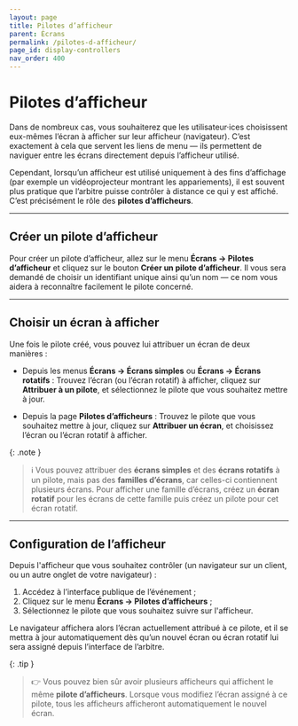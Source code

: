 ```yaml
---
layout: page
title: Pilotes d’afficheur
parent: Écrans
permalink: /pilotes-d-afficheur/
page_id: display-controllers
nav_order: 400
---
```


# Pilotes d’afficheur

Dans de nombreux cas, vous souhaiterez que les utilisateur·ices choisissent eux-mêmes l’écran à afficher sur leur afficheur (navigateur).
C’est exactement à cela que servent les liens de menu — ils permettent de naviguer entre les écrans directement depuis l’afficheur utilisé.

Cependant, lorsqu’un afficheur est utilisé uniquement à des fins d’affichage (par exemple un vidéoprojecteur montrant les appariements), il est souvent plus pratique que l’arbitre puisse contrôler à distance ce qui y est affiché.
C’est précisément le rôle des **pilotes d’afficheurs**.

---

## Créer un pilote d’afficheur

Pour créer un pilote d’afficheur, allez sur le menu **Écrans → Pilotes d’afficheur** et cliquez sur le bouton **Créer un pilote d’afficheur**.
Il vous sera demandé de choisir un identifiant unique ainsi qu’un nom — ce nom vous aidera à reconnaître facilement le pilote concerné.

---

## Choisir un écran à afficher

Une fois le pilote créé, vous pouvez lui attribuer un écran de deux manières :

- Depuis les menus **Écrans → Écrans simples** ou **Écrans → Écrans rotatifs** :
  Trouvez l’écran (ou l’écran rotatif) à afficher, cliquez sur **Attribuer à un pilote**, et sélectionnez le pilote que vous souhaitez mettre à jour.

- Depuis la page **Pilotes d’afficheurs** :
  Trouvez le pilote que vous souhaitez mettre à jour, cliquez sur **Attribuer un écran**, et choisissez l’écran ou l’écran rotatif à afficher.

{: .note }
> :information_source: Vous pouvez attribuer des **écrans simples** et des **écrans rotatifs** à un pilote, mais pas des **familles d’écrans**, car celles-ci contiennent plusieurs écrans.
> Pour afficher une famille d’écrans, créez un **écran rotatif** pour les écrans de cette famille puis créez un pilote pour cet écran rotatif.

---

## Configuration de l’afficheur

Depuis l'afficheur que vous souhaitez contrôler (un navigateur sur un client, ou un autre onglet de votre navigateur) :

1. Accédez à l’interface publique de l’événement ;
2. Cliquez sur le menu **Écrans → Pilotes d’afficheurs** ;
3. Sélectionnez le pilote que vous souhaitez suivre sur l'afficheur.

Le navigateur affichera alors l’écran actuellement attribué à ce pilote, et il se mettra à jour automatiquement dès qu’un nouvel écran ou écran rotatif lui sera assigné depuis l’interface de l’arbitre.

{: .tip }
> :point_right: Vous pouvez bien sûr avoir plusieurs afficheurs qui affichent le même **pilote d’afficheurs**.
> Lorsque vous modifiez l’écran assigné à ce pilote, tous les afficheurs afficheront automatiquement le nouvel écran.
